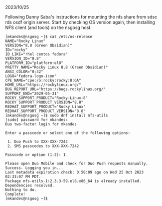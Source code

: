 2023/10/25

Following Danny Saba's instructions for mounting the nfs share from sdsc rds osdf origin server. Start by checking OS version again, then installing NFS client (and tools) on the nsgosg host.

```
[mkandes@nsgosg ~]$ cat /etc/os-release 
NAME="Rocky Linux"
VERSION="8.8 (Green Obsidian)"
ID="rocky"
ID_LIKE="rhel centos fedora"
VERSION_ID="8.8"
PLATFORM_ID="platform:el8"
PRETTY_NAME="Rocky Linux 8.8 (Green Obsidian)"
ANSI_COLOR="0;32"
LOGO="fedora-logo-icon"
CPE_NAME="cpe:/o:rocky:rocky:8:GA"
HOME_URL="https://rockylinux.org/"
BUG_REPORT_URL="https://bugs.rockylinux.org/"
SUPPORT_END="2029-05-31"
ROCKY_SUPPORT_PRODUCT="Rocky-Linux-8"
ROCKY_SUPPORT_PRODUCT_VERSION="8.8"
REDHAT_SUPPORT_PRODUCT="Rocky Linux"
REDHAT_SUPPORT_PRODUCT_VERSION="8.8"
[mkandes@nsgosg ~]$ sudo dnf install nfs-utils
[sudo] password for mkandes: 
Duo two-factor login for mkandes

Enter a passcode or select one of the following options:

 1. Duo Push to XXX-XXX-7242
 2. SMS passcodes to XXX-XXX-7242

Passcode or option (1-2): 1

Please open Duo Mobile and check for Duo Push requests manually.
Success. Logging you in...
Last metadata expiration check: 0:50:09 ago on Wed 25 Oct 2023 02:33:07 PM PDT.
Package nfs-utils-1:2.3.3-59.el8.x86_64 is already installed.
Dependencies resolved.
Nothing to do.
Complete!
[mkandes@nsgosg ~]$
```
